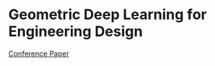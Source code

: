 # Geometric Deep Learning for Engineering Design

[Conference Paper](https://arxiv.org/abs/2303.09770)